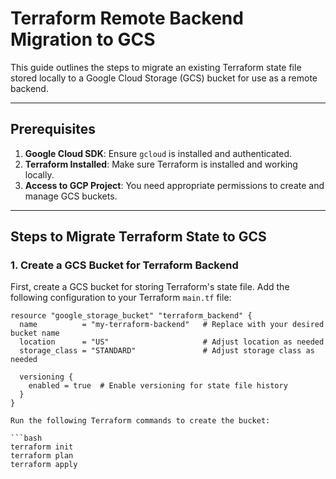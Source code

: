 # Terraform Remote Backend Migration to GCS

This guide outlines the steps to migrate an existing Terraform state file stored locally to a Google Cloud Storage (GCS) bucket for use as a remote backend.

---

## Prerequisites
1. **Google Cloud SDK**: Ensure `gcloud` is installed and authenticated.
2. **Terraform Installed**: Make sure Terraform is installed and working locally.
3. **Access to GCP Project**: You need appropriate permissions to create and manage GCS buckets.

---

## Steps to Migrate Terraform State to GCS

### 1. Create a GCS Bucket for Terraform Backend

First, create a GCS bucket for storing Terraform's state file. Add the following configuration to your Terraform `main.tf` file:

```hcl
resource "google_storage_bucket" "terraform_backend" {
  name          = "my-terraform-backend"   # Replace with your desired bucket name
  location      = "US"                     # Adjust location as needed
  storage_class = "STANDARD"               # Adjust storage class as needed

  versioning {
    enabled = true  # Enable versioning for state file history
  }
}

Run the following Terraform commands to create the bucket:

```bash
terraform init
terraform plan
terraform apply
```